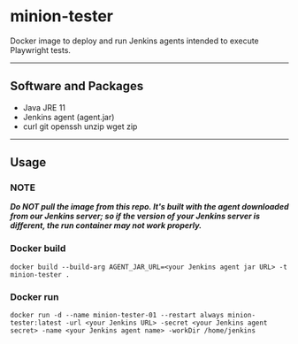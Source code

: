 # minion-tester

Docker image to deploy and run Jenkins agents intended to execute Playwright tests.

---

## Software and Packages

- Java JRE 11
- Jenkins agent (agent.jar)
- curl git openssh unzip wget zip

---

## Usage

### **NOTE**

***Do NOT pull the image from this repo. It's built with the agent downloaded from our Jenkins server; so if the version of your Jenkins server is different, the run container may not work properly.***

### Docker build

```shell
docker build --build-arg AGENT_JAR_URL=<your Jenkins agent jar URL> -t minion-tester .
```

### Docker run

```shell
docker run -d --name minion-tester-01 --restart always minion-tester:latest -url <your Jenkins URL> -secret <your Jenkins agent secret> -name <your Jenkins agent name> -workDir /home/jenkins
```
